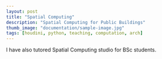 ```yaml
---
layout: post
title: "Spatial Computing"
description: "Spatial Computing for Public Buildings"
thumb_image: "documentation/sample-image.jpg"
tags: [houdini, python, teaching, computation, arch]
---
```


I have also tutored Spatial Computing studio for BSc students.
